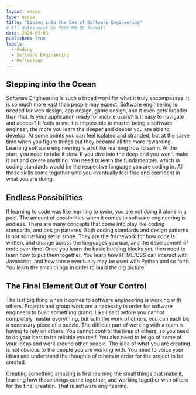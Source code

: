 ```yaml
---
layout: essay
type: essay
title: "Diving into the Sea of Software Engineering"
# All dates must be YYYY-MM-DD format!
date: 2024-05-09
published: True
labels:
  - Coding
  - Software Engineering
  - Reflection
---
```


## Stepping into the Ocean

Software Engineering is such a broad word for what it truly encompasses. It is so much more vast than people may expect. Software engineering is needed for web design, app design, game design, and it even gets broader than that. Is your application ready for mobile users? Is it easy to navigate and access? It feels to me it is impossible to master being a software engineer, the more you learn the deeper and deeper you are able to develop. At some points you can feel isolated and stranded, but at the same time when you figure things out they became all the more rewarding. Learning software engineering is a lot like learning how to swim. At the start, you need to take it slow. If you dive into the deep end you won't make it out and create anything. You need to learn the fundamentals, which in coding standards would be the respective language you are coding in. All those skills come together until you eventually feel free and confident in what you are doing. 

## Endless Possibilities

If learning to code was like learning to swim, you are not doing it alone in a pool. The amount of possibilities when it comes to software engineering is endless. There are many concepts that come into play like coding standards, and design patterns. Both coding standards and design patterns is not something set in stone. They are the framework for how code is written, and change across the languages you use, and the development of code over time. Once you learn the basic building blocks you then need to learn how to put them together. You learn how HTML/CSS can interact with Javascript, and how those eventually may be used with Python and so forth. You learn the small things in order to build the big picture.

## The Final Element Out of Your Control

The last big thing when it comes to software engineering is working with others. Projects and group work are a necessity in order for software engineers to build something grand. Like I said before you cannot completely master everything, but with the work of others, you can each be a necessary piece of a puzzle. The difficult part of working with a team is having to rely on others. You cannot control the lives of others, so you need to do your best to be reliable yourself. You also need to let go of some of your ideas and work around other people. The idea of what you are creating is not obvious to the people you are working with. You need to voice your ideas and understand the thoughts of others in order for the project to be created.

Creating something amazing is first learning the small things that make it, learning how those things come together, and working together with others for the final creation. That is software engineering.
